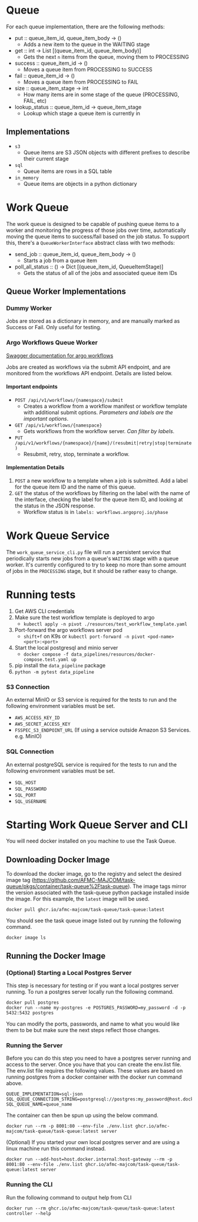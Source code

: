 # Queue

For each queue implementation, there are the following methods:
- put :: queue_item_id, queue_item_body -> ()
    - Adds a new item to the queue in the WAITING stage
- get :: int -> List [(queue_item_id, queue_item_body)]
    - Gets the next `n` items from the queue, moving them to PROCESSING
- success :: queue_item_id -> ()
    - Moves a queue item from PROCESSING to SUCCESS
- fail :: queue_item_id -> ()
    - Moves a queue item from PROCESSING to FAIL
- size :: queue_item_stage -> int
    - How many items are in some stage of the queue (PROCESSING, FAIL, etc)
- lookup_status :: queue_item_id -> queue_item_stage
    - Lookup which stage a queue item is currently in 

## Implementations

- `s3`
    - Queue items are S3 JSON objects with different prefixes to describe their current stage
- `sql`
    - Queue items are rows in a SQL table
- `in_memory`
    - Queue items are objects in a python dictionary

# Work Queue

The work queue is designed to be capable of pushing queue items to a worker and monitoring the progress of those jobs over time, automatically moving the queue items to success/fail based on the job status. To support this, there's a `QueueWorkerInterface` abstract class with two methods:

- send_job :: queue_item_id, queue_item_body -> ()
    - Starts a job from a queue item
- poll_all_status :: () -> Dict [(queue_item_id, QueueItemStage)]
    - Gets the status of all of the jobs and associated queue item IDs

## Queue Worker Implementations

### Dummy Worker

Jobs are stored as a dictionary in memory, and are manually marked as Success or Fail. Only useful for testing. 

### Argo Workflows Queue Worker

[Swagger documentation for argo workflows](https://argo-workflows.readthedocs.io/en/stable/swagger/)

Jobs are created as workflows via the submit API endpoint, and are monitored from the workflows API endpoint. Details are listed below. 

#### Important endpoints

- `POST /api/v1/workflows/{namespace}/submit`
  - Creates a workflow from a workflow manifest or workflow template with additional submit options. *Parameters and labels are the important options*. 
- `GET /api/v1/workflows/{namespace}`
  - Gets workflows from the workflow server. *Can filter by labels*. 
- `PUT /api/v1/workflows/{namespace}/{name}/(resubmit|retry|stop|terminate)`
  - Resubmit, retry, stop, terminate a workflow.

#### Implementation Details

1. `POST` a new workflow to a template when a job is submitted. Add a label for the queue item ID and the name of this queue. 
2. `GET` the status of the workflows by filtering on the label with the name of the interface, checking the label for the queue item ID, and looking at the status in the JSON response.
    - Workflow status is in `labels: workflows.argoproj.io/phase`

# Work Queue Service

The `work_queue_service_cli.py` file will run a persistent service that periodically starts new jobs from a queue's `WAITING` stage with a queue worker. It's currently configured to try to keep no more than some amount of jobs in the `PROCESSING` stage, but it should be rather easy to change. 

# Running tests

1. Get AWS CLI credentials
2. Make sure the test workflow template is deployed to argo
    - `kubectl apply -n pivot ./resources/test_workflow_template.yaml`
3. Port-forward the argo workflows server pod
    - `shift+f` on K9s or `kubectl port-forward -n pivot <pod-name> <port>:<port>`
4. Start the local postgresql and minio server
    - `docker compose -f data_pipelines/resources/docker-compose.test.yaml up`
5. pip install the `data_pipeline` package
6. `python -m pytest data_pipeline`


### S3 Connection
An external MinIO or S3 service is required for the tests to run and the following environment variables must be set.
- `AWS_ACCESS_KEY_ID`
- `AWS_SECRET_ACCESS_KEY`
- `FSSPEC_S3_ENDPOINT_URL` (If using a service outside Amazon S3 Services. e.g. MinIO)

### SQL Connection
An external postgreSQL service is required for the tests to run and the following environment variables must be set.
- `SQL_HOST`
- `SQL_PASSWORD`
- `SQL_PORT`
- `SQL_USERNAME`

# Starting Work Queue Server and CLI

You will need docker installed on you machine to use the Task Queue.

## Downloading Docker Image

To download the docker image, go to the registry and select the desired image tag (https://github.com/AFMC-MAJCOM/task-queue/pkgs/container/task-queue%2Ftask-queue). The image tags mirror the version associated with the task-queue python package installed inside the image. For this example, the `latest` image will be used.

```
docker pull ghcr.io/afmc-majcom/task-queue/task-queue:latest
```

You should see the task queue image listed out by running the following command.

```
docker image ls
```

## Running the Docker Image

### (Optional) Starting a Local Postgres Server

This step is necessary for testing or if you want a local postgres server running. To run a postgres server locally run the following command.

```
docker pull postgres 
docker run --name my-postgres -e POSTGRES_PASSWORD=my_password -d -p 5432:5432 postgres
```

You can modify the ports, passwords, and name to what you would like them to be but make sure the next steps reflect those changes.

### Running the Server

Before you can do this step you need to have a postgres server running and access to the server. Once you have that you can create the env.list file. The env.list file requires the following values. These values are based on running postgres from a docker container with the docker run command above.

```
QUEUE_IMPLEMENTATION=sql-json
SQL_QUEUE_CONNECTION_STRING=postgresql://postgres:my_password@host.docker.internal:5432/postgres
SQL_QUEUE_NAME=queue_name
```

The container can then be spun up using the below command.

```
docker run --rm -p 8001:80 --env-file ./env.list ghcr.io/afmc-majcom/task-queue/task-queue:latest server 
```

(Optional) If you started your own local postgres server and are using a linux machine run this command instead.

```
docker run --add-host=host.docker.internal:host-gateway --rm -p 8001:80 --env-file ./env.list ghcr.io/afmc-majcom/task-queue/task-queue:latest server 
```

### Running the CLI

Run the following command to output help from CLI

```
docker run --rm ghcr.io/afmc-majcom/task-queue/task-queue:latest controller --help
```


